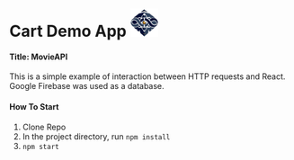 # Cart Demo App <img src="./public/favicon.png" width="50" height="50">

#### Title: MovieAPI

This is a simple example of interaction between HTTP requests and React. Google Firebase was used as a database.

#### How To Start

1. Clone Repo
2. In the project directory, run `npm install`
3. `npm start`
